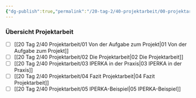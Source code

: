```yaml
---
{"dg-publish":true,"permalink":"/20-tag-2/40-projektarbeit/00-projektarbeit/"}
---
```


### Übersicht Projektarbeit

- [ ] [[20 Tag 2/40 Projektarbeit/01 Von der Aufgabe zum Projekt\|01 Von der Aufgabe zum Projekt]]
- [ ] [[20 Tag 2/40 Projektarbeit/02 Die Projektarbeit\|02 Die Projektarbeit]]
- [ ] [[20 Tag 2/40 Projektarbeit/03 IPERKA in der Praxis\|03 IPERKA in der Praxis]]
- [ ] [[20 Tag 2/40 Projektarbeit/04 Fazit Projektarbeit\|04 Fazit Projektarbeit]]
- [ ] [[20 Tag 2/40 Projektarbeit/05 IPERKA-Beispiel\|05 IPERKA-Beispiel]]
